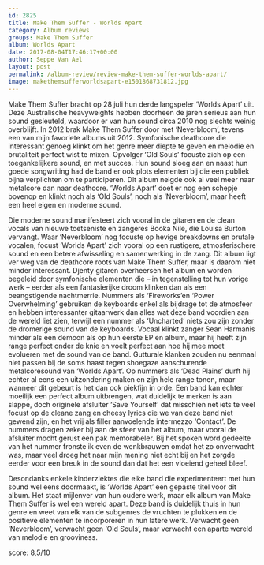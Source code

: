 ```yaml
---
id: 2825
title: Make Them Suffer - Worlds Apart
category: Album reviews
groups: Make Them Suffer
album: Worlds Apart
date: 2017-08-04T17:46:17+00:00
author: Seppe Van Ael
layout: post
permalink: /album-review/review-make-them-suffer-worlds-apart/
image: makethemsufferworldsapart-e1501868731812.jpg
---
```

Make Them Suffer bracht op 28 juli hun derde langspeler ‘Worlds Apart’ uit. Deze Australische heavyweights hebben doorheen de jaren serieus aan hun sound gesleuteld, waardoor er van hun sound circa 2010 nog slechts weinig overblijft. In 2012 brak Make Them Suffer door met ‘Neverbloom’, tevens een van mijn favoriete albums uit 2012. Symfonische deathcore die interessant genoeg klinkt om het genre meer diepte te geven en melodie en brutaliteit perfect wist te mixen. Opvolger ‘Old Souls’ focuste zich op een toegankelijkere sound, en met succes. Hun sound sloeg aan en naast hun goede songwriting had de band er ook plots elementen bij die een publiek bijna verplichten om te participeren. Dit album neigde ook al veel meer naar metalcore dan naar deathcore. ‘Worlds Apart’ doet er nog een schepje bovenop en klinkt noch als ‘Old Souls’, noch als ‘Neverbloom’, maar heeft een heel eigen en moderne sound.

Die moderne sound manifesteert zich vooral in de gitaren en de clean vocals van nieuwe toetseniste en zangeres Booka Nile, die Louisa Burton vervangt. Waar ‘Neverbloom’ nog focuste op hevige breakdowns en brutale vocalen, focust ‘Worlds Apart’ zich vooral op een rustigere, atmosferischere sound en een betere afwisseling en samenwerking in de zang. Dit album ligt ver weg van de deathcore roots van Make Them Suffer, maar is daarom niet minder interessant. Djenty gitaren overheersen het album en worden begeleid door symfonische elementen die – in tegenstelling tot hun vorige werk – eerder als een fantasierijke droom klinken dan als een beangstigende nachtmerrie. Nummers als ‘Fireworks’en ‘Power Overwhelming’ gebruiken de keyboards enkel als bijdrage tot de atmosfeer en hebben interessanter gitaarwerk dan alles wat deze band voordien aan de wereld liet zien, terwijl een nummer als ‘Uncharted’ niets zou zijn zonder de dromerige sound van de keyboards. Vocaal klinkt zanger Sean Harmanis minder als een demoon als op hun eerste EP en album, maar hij heeft zijn range perfect onder de knie en voelt perfect aan hoe hij mee moet evolueren met de sound van de band. Gutturale klanken zouden nu eenmaal niet passen bij de soms haast tegen shoegaze aanschurende metalcoresound van ‘Worlds Apart’. Op nummers als ‘Dead Plains’ durft hij echter al eens een uitzondering maken en zijn hele range tonen, maar wanneer dit gebeurt is het dan ook piekfijn in orde. Een band kan echter moeilijk een perfect album uitbrengen, wat duidelijk te merken is aan slappe, doch originele afsluiter ‘Save Yourself’ dat misschien net iets te veel focust op de cleane zang en cheesy lyrics die we van deze band niet gewend zijn, en het vrij als filler aanvoelende intermezzo ‘Contact’. De nummers dragen zeker bij aan de sfeer van het album, maar vooral de afsluiter mocht gerust een pak memorabeler. Bij het spoken word gedeelte van het nummer fronste ik even de wenkbrauwen omdat het zo onverwacht was, maar veel droeg het naar mijn mening niet echt bij en het zorgde eerder voor een breuk in de sound dan dat het een vloeiend geheel bleef.
  
Desondanks enkele kinderziektes die elke band die experimenteert met hun sound wel eens doormaakt, is ‘Worlds Apart’ een gepaste titel voor dit album. Het staat mijlenver van hun oudere werk, maar elk album van Make Them Suffer is wel een wereld apart. Deze band is duidelijk thuis in hun genre en weet van elk van de subgenres de vruchten te plukken en de positieve elementen te incorporeren in hun latere werk. Verwacht geen ‘Neverbloom’, verwacht geen ‘Old Souls’, maar verwacht een aparte wereld van melodie en grooviness.
  
score: 8,5/10

&nbsp;